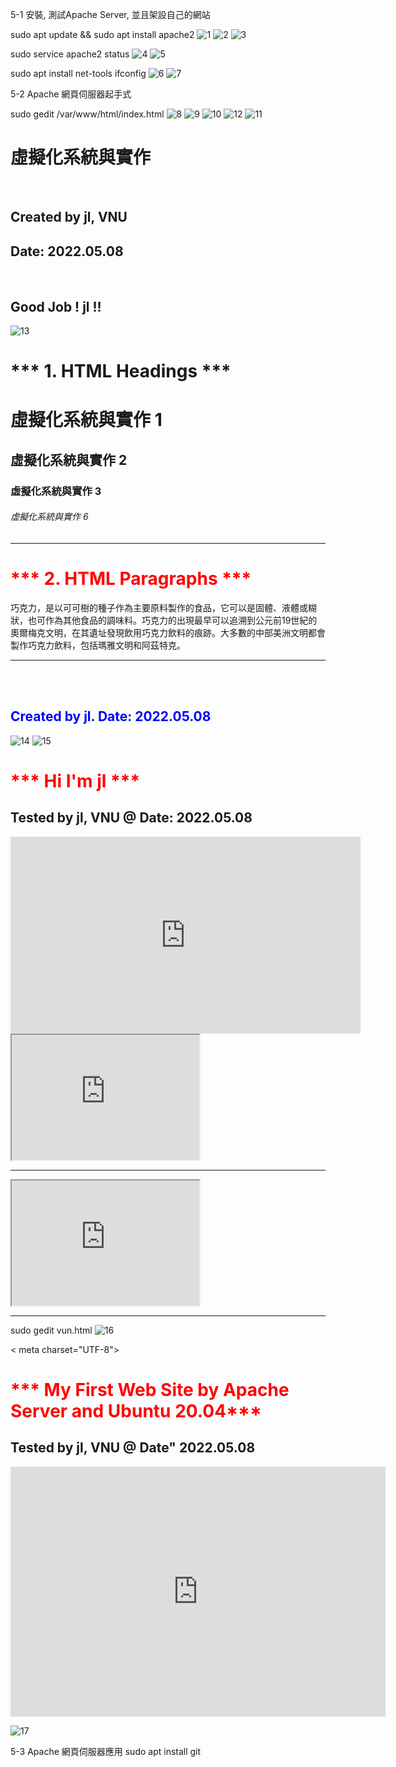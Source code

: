 5-1 安裝, 測試Apache Server, 並且架設自己的網站

sudo apt update && sudo apt install apache2
![1](https://user-images.githubusercontent.com/89715433/174984421-a5120b62-a798-442f-a0c0-eebdd979cc34.jpg)
![2](https://user-images.githubusercontent.com/89715433/174984431-acb10106-1f6a-4ba9-b1e1-319a23538c85.jpg)
![3](https://user-images.githubusercontent.com/89715433/174984442-f5726dfe-967c-4b5e-a0f0-32f553a0415c.jpg)

sudo service apache2 status
![4](https://user-images.githubusercontent.com/89715433/174984452-906d67a7-d90d-4b38-9a2a-5d87a9db0ab9.jpg)
![5](https://user-images.githubusercontent.com/89715433/174985047-6721290a-d800-4e29-802d-15e55cef1db3.jpg)

sudo apt install net-tools
ifconfig
![6](https://user-images.githubusercontent.com/89715433/174986155-d01324a2-fdc4-41b4-bcc9-2d41bccaac7b.jpg)
![7](https://user-images.githubusercontent.com/89715433/174986166-7f716c6d-7b0e-4e29-b996-18a8ac6cbb62.jpg)

5-2 Apache 網頁伺服器起手式

sudo gedit /var/www/html/index.html
![8](https://user-images.githubusercontent.com/89715433/174987221-13bacdf4-f85b-48af-b383-a21fe8cd63e3.jpg)
![9](https://user-images.githubusercontent.com/89715433/174990291-082a26db-ab5b-42e7-9fac-998d2def26b6.jpg)
![10](https://user-images.githubusercontent.com/89715433/174990303-a4de9380-4ecd-458b-834b-1e49ddf30615.jpg)
![12](https://user-images.githubusercontent.com/89715433/174991538-81e1f117-16b9-4f7a-9756-2525945df4e1.jpg)
![11](https://user-images.githubusercontent.com/89715433/174991255-8a3fb02c-b9a8-4c7e-93fc-dd78a67d9633.jpg)




<!DOCTYPE html>
<html>

<head>
<meta charset="UTF-8">
<title>虛擬化系統與實作</title>
</head>

<body>

<h1>虛擬化系統與實作</h1>
<br>
<h2>Created by jl, VNU</h2>
<h2>Date: 2022.05.08</h2>
<br>
<h2>Good Job ! jl !!</h2>

</body>
</html>

![13](https://user-images.githubusercontent.com/89715433/174992266-1946b44e-157b-44ec-abee-3181ad25e340.jpg)

<meta charset="UTF-8">

<h1>*** 1. HTML Headings ***</h1>

<h1>虛擬化系統與實作 1</h1>
<h2>虛擬化系統與實作 2</h2>
<h3>虛擬化系統與實作 3</h3>
<h6>虛擬化系統與實作 6</h6>
<hr size="3" width="100%" color="red"> 

<h1 style="color:red;">*** 2. HTML Paragraphs ***</h1>
<p>
巧克力，是以可可樹的種子作為主要原料製作的食品，它可以是固體、液體或糊狀，也可作為其他食品的調味料。巧克力的出現最早可以追溯到公元前19世紀的奧爾梅克文明，在其遺址發現飲用巧克力飲料的痕跡。大多數的中部美洲文明都會製作巧克力飲料，包括瑪雅文明和阿茲特克。
</p>
<hr size="3" width="100%" color="red"> 
<br>
<br>
<h2 style="color:blue;">Created by jl. Date: 2022.05.08</h2>


![14](https://user-images.githubusercontent.com/89715433/174998714-0ad3114d-6766-4bf4-942c-23034a6cdc62.jpg)
![15](https://user-images.githubusercontent.com/89715433/174998794-3d488394-211f-40d7-8e18-b79b4cc75a62.jpg)


<!DOCTYPE html>
<html>
<body>

<h1 style="color:red;"> *** Hi I'm jl *** </h1>
<h2> Tested by jl, VNU @ Date: 2022.05.08 </h2>

<iframe width="560" height="315" src="https://www.youtube.com/embed/AtYCK4O4ZbE" title="YouTube video player" frameborder="0" allow="accelerometer; autoplay; clipboard-write; encrypted-media; gyroscope; picture-in-picture" allowfullscreen></iframe>
<iframe width="300" height="200" src="https://www.youtube.com/embed/ZhD0FtWSiRo">
</iframe>
<hr size="3" width="100%" color="red">  
<iframe width="300" height="200" src="https://www.youtube.com/embed/VA_c5itfcsA">
</iframe>
<hr size="3" width="100%" color="red"> 

</body>
</html>


sudo gedit vun.html
![16](https://user-images.githubusercontent.com/89715433/175001589-f9fa28f8-d778-41fb-bc55-b621d2ba75e2.jpg)



<!DOCTYPE html>
<html>
< meta charset="UTF-8">
<body>

<h1 style="color:red;"> *** My First Web Site by Apache Server and Ubuntu 20.04*** </h1>
<h2> Tested by jl, VNU @ Date" 2022.05.08 </h2>

<iframe src="https://www.vnu.edu.tw/" style="border:0px #ffffff none;" name="VNU" scrolling="no" frameborder="1" marginheight="0px" marginwidth="0px" height="400px" width="600px" allowfullscreen></iframe>

  ![17](https://user-images.githubusercontent.com/89715433/175002045-e6623893-4adc-4edd-a236-4194fd81ca03.jpg)
 
  


5-3 Apache 網頁伺服器應用
sudo apt install git


